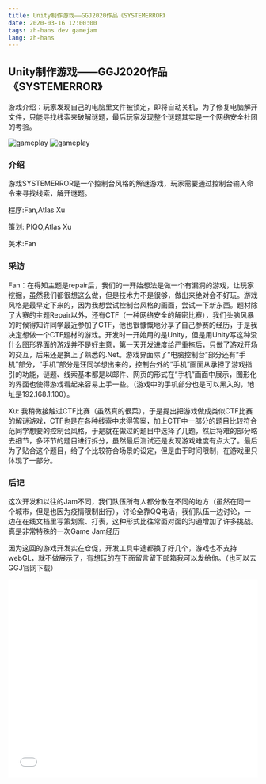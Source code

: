 ```yaml
---
title: Unity制作游戏——GGJ2020作品《SYSTEMERROR》
date: 2020-03-16 12:00:00
tags: zh-hans dev gamejam
lang: zh-hans
---
```


## Unity制作游戏——GGJ2020作品《SYSTEMERROR》

游戏介绍：玩家发现自己的电脑里文件被锁定，即将自动关机，为了修复电脑解开文件，只能寻找线索来破解谜题，最后玩家发现整个谜题其实是一个网络安全社团的考验。

![gameplay](https://cdn.brightgames.top/wp-content/uploads/2020/03/console-2020_2_2-17_31_02-1024x576.png)
![gameplay](https://cdn.brightgames.top/wp-content/uploads/2020/03/SYSTEMERROR-2020_2_2-17_30_22.png)

### 介绍

游戏SYSTEMERROR是一个控制台风格的解谜游戏，玩家需要通过控制台输入命令来寻找线索，解开谜题。

程序:Fan,Atlas Xu

策划: PIQO,Atlas Xu

美术:Fan

### 采访

Fan：在得知主题是repair后，我们的一开始想法是做一个有漏洞的游戏，让玩家挖掘，虽然我们都很想这么做，但是技术力不是很够，做出来绝对会不好玩。游戏风格是最早定下来的，因为我想尝试控制台风格的画面，尝试一下新东西。题材除了大赛的主题Repair以外，还有CTF（一种网络安全的解密比赛），我们头脑风暴的时候得知许同学最近参加了CTF，他也很慷慨地分享了自己参赛的经历，于是我决定想做一个CTF题材的游戏。开发时一开始用的是Unity，但是用Unity写这种没什么图形界面的游戏并不是好主意，第一天开发进度给严重拖后，只做了游戏开场的交互，后来还是换上了熟悉的.Net。游戏界面除了“电脑控制台”部分还有“手机”部分，“手机”部分是汪同学想出来的，控制台外的“手机”画面从承担了游戏指引的功能，谜题、线索基本都是以邮件、网页的形式在“手机”画面中展示，图形化的界面也使得游戏看起来容易上手一些。（游戏中的手机部分也是可以黑入的，地址是192.168.1.100）。

Xu:   我稍微接触过CTF比赛（虽然真的很菜），于是提出把游戏做成类似CTF比赛的解谜游戏，CTF也是在各种线索中求得答案，加上CTF中一部分的题目比较符合范同学想要的控制台风格，于是就在做过的题目中选择了几题，然后将难的部分略去细节，多环节的题目进行拆分，虽然最后测试还是发现游戏难度有点大了。最后为了贴合这个题目，给了个比较符合场景的设定，但是由于时间限制，在游戏里只体现了一部分。

### 后记

这次开发和以往的Jam不同，我们队伍所有人都分散在不同的地方（虽然在同一个城市，但是也因为疫情限制出行），讨论全靠QQ电话，我们队伍一边讨论，一边在在线文档里写策划案、打表，这种形式比往常面对面的沟通增加了许多挑战。真是非常特殊的一次Game Jam经历

因为这回的游戏开发实在仓促，开发工具中途都换了好几个，游戏也不支持webGL，就不做展示了，有想玩的在下面留言留下邮箱我可以发给你。（也可以去GGJ官网下载）

<iframe src="//player.bilibili.com/player.html?aid=89193578&bvid=BV187411J7XT&cid=152345198&p=1" scrolling="no" border="0" frameborder="no" framespacing="0" allowfullscreen="true" width="100%" height="400px"> </iframe>